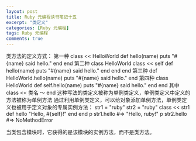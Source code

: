 ```yaml
---
layout: post
title: Ruby 元编程读书笔记十五
excerpt: "类定义"
categories: [Ruby 元编程]
tags: Ruby 元编程
comments: true
---
```


类方法的定义方式：
第一种
class << HelloWorld
  def hello(name)
    puts "#{name} said hello."
  end
end
第二种
class HelloWorld
  class << self
    def hello(name)
      puts "#{name} said hello."
    end
  end
end
第三种
def HelloWorld.hello(name)
  puts "#{name} said hello."
end
第四种
class HelloWorld
  def self.hello(name)
    puts "#{name} said hello."
  end
end
其中class << 类名 ～ end 这种写法的类定义被称为单例类定义，单例类定义中定义的方法被称为单例方法
通过利用单例类定义，可以给对象添加单例方法，单例类定义也被用于定义对象的专属实例方法：
str1 = "ruby"
str2 = "ruby"
class << str1
  def hello
    "Hello, #{self}!"
  end
end
p str1.hello   #=> "Hello, ruby!"
p str2.hello   #=> NoMethodError

当类包含模块时，它获得的是该模块的实例方法，而不是类方法。
